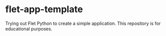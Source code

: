 # flet-app-template
Trying out Flet Python to create a simple application. This repository is for educational purposes.

